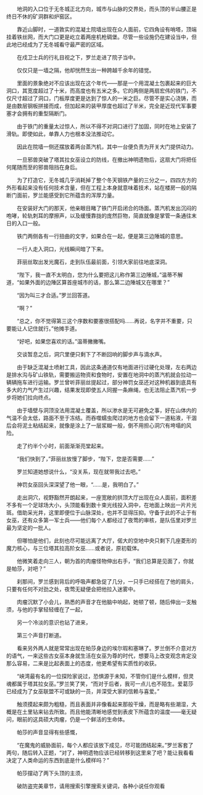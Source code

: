 　　地洞的入口位于无冬城正北方向，城市与山脉的交界处，而头顶的半山腰正是终日不休的矿洞群和炉窑区。

　　靠近山脚时，一道敦实的混凝土院墙出现在众人面前，它四角设有哨塔，顶端挂着铁丝网，而大门口更是屹立着两座机枪碉堡。尽管一些设施仍在建设当中，但此地已经成为了无冬城看守最严密的区域。

　　在戍卫士兵的行礼目视之下，罗兰走进了院子当中。

　　仅仅只是一墙之隔，他却恍然生出一种跨越千余年的错觉。

　　里面的景象绝对不应该出现在这个年代——那是一个用混凝土包裹起来的巨大洞口，其宽度超过了十米，而高度也有五米之多。它的两侧是两扇宏伟的铁门，不仅尺寸超过了洞口，门板厚度更是达到了惊人的一米之巨。尽管不是实心浇铸，而是由数层钢板拼接而成，但加起来的装甲厚度也超过了半米，完全是近现代军事要塞才会拥有的重型隔断门。

　　由于铁门的重量太过惊人，所以不得不对洞口进行了加固，同时在地上安装了滑轨。即使如此，单靠人力也根本没法推动它。

　　因此在院墙一侧还摆放着两台蒸汽机，其中一台便负责为开关大门提供动力。

　　一旦邪兽突破了塔其拉女巫设立的防线，在撤出神明遗物后，这扇大门将把任何尾随而至的邪兽阻挡在身后。

　　为了打造它，无冬城几乎消耗掉了整个冬天钢铁产量的三分之一，四四方方的外形看起来没有任何技术含量，但在工程上本身就意味着技术，站在楼房一般的隔断门面前，罗兰能感受到它所蕴含的浑厚力量。

　　在安装好大门的那天，他亲眼目睹了铁门开启闭合的场面。蒸汽机发出沉闷的咆哮，轮轨刺耳的摩擦声，以及缓慢靠拢的庞然巨物，简直就像是掌管一条通往末日的入口一般。

　　铁门两侧各有一行扭曲的文字，如果合在一起，便是第三边陲城的意思。

　　一行人走入洞口，光线瞬间暗了下来。

　　菲丽丝取出发光魔石，走到队伍最前面，引领大家前往地底深洞。

　　“陛下，我一直不太明白，您为什么要把这儿称作第三边陲城，”温蒂不解道，“如果外面的边陲区算首座城市的话，那么第二边陲城又在哪里？”

　　“因为叫三才合适。”罗兰回答道。

　　“啊？”

　　“总之，你不觉得第三这个序数和要塞很搭配吗……再说，名字并不重要，只要能让人记住就行。”他摊手道。

　　“好吧，如果您喜欢的话。”温蒂撇撇嘴。

　　交谈暂息之后，洞穴里便只剩下了不断回响的脚步声与滴水声。

　　由于缺乏混凝土喷射工具，因此这条通道仅有地面进行过硬化处理，左右两边是排水沟与矿山铁轨，需要搬运物资和食物时，安置在地洞中的蒸汽机就会拉动一辆辆拖车进行运输。罗兰曾听菲丽丝提起过，部分神罚女巫还对这种机器到底具有多大的力气产生过兴趣，结果发现即使五人同握一条麻绳，也无法阻止蒸汽机一步步将她们拉向终点。

　　由于墙壁与洞顶没法用混凝土覆盖，所以渗水是无可避免之事，好在山体内的气温不会太低，路面不至于冻结。而吞噬蠕虫爬过的地方也会留下一道粘液，干涸后会将泥土粘结起来，就像是涂上了一层浆糊一般，倒不用担心洞穴有垮塌的风险。

　　走了约半个小时，前面渐渐亮堂起来。

　　“我们快到了，”菲丽丝放慢了脚步，“陛下，您是否需要……”

　　罗兰知道她想说什么，“没关系，现在就带我过去吧。”

　　神罚女巫回头深深望了他一眼，“……是，我明白了。”

　　走出洞穴，视野豁然开朗起来，一座宽敞的拱顶大厅出现在众人面前，面积差不多有一个足球场大小，头顶能看到数十束光线投入洞中，在地面上映出一片片光斑。借助采光井，这里即便位于山脉深处，也并不显得压抑。守备于此的不止于有女巫，还有众多第一军士兵——他们每个人都经过了夜莺的审核，是队伍里对罗兰最为坚定的一批人。

　　但哪怕是他们，此刻也尽可能远离了大厅，偌大的空地中央只剩下几座菱形的魔力核心，与三位塔其拉高阶女巫……或者说，原初载体。

　　他微笑着走向三人，朝为首的肉瘤怪物伸出右手，“我们总算是见面了，你就是帕莎，对吧？”

　　刹那间，罗兰感到背后的呼吸声都急促了几分，一只手已经搭在了他的肩头，只要有任何不对劲之处，夜莺无疑便会把他拉入迷雾中。

　　肉瘤沉默了小会儿，熟悉的声音才在他脑中响起，她顿了顿，随后伸出一支触须，与他的手掌轻轻缠在了一起，

　　另一个冷淡的意识也钻了进来，

　　第三个声音打断道。

　　看来另外两人就是常常出现在帕莎身边的埃尔瑕和塞琳了。罗兰倒不介意对方的语气，一来这些古女巫本身就生活在女巫为尊的时代，想要马上改变观念肯定没那么容易，二来是比起表面上的态度，他更希望有实质性的收获。

　　“峡湾最有名的一位探险家说过，恐惧源于未知，不管你们是什么模样，但灵魂都属于塔其拉女巫。”罗兰笑了笑，“而对于后者，我可一点儿也不陌生。爱葛莎已经成为了女巫联盟不可或缺的一员，并深受大家的信赖与喜爱。”

　　触须摸起来颇为粗糙，而且表面并非像看起来那般干燥，而是略有些潮湿，大概是在土里钻来钻去所致。而且他能清晰地感觉到表皮下所蕴含的温度——毫无疑问，眼前的这具硕大肉瘤，仍是一个鲜活的生命体。

　　帕莎的声音显得有些感慨，

　　“在魔鬼的威胁面前，每个人都应该放下成见，尽可能团结起来。”罗兰客套了两句，随后转入正题，“对了，神明遗物应该已经转移到这里来了吧？能让我看看决定了人类命运的东西到底是什么模样吗？”

　　帕莎摆动了两下头顶的主须，

　　破防盗完美章节，请用搜索引擎搜索关键词，各种小说任你观看

